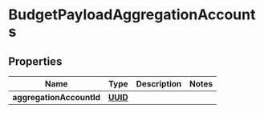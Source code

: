 
# BudgetPayloadAggregationAccounts

## Properties
Name | Type | Description | Notes
------------ | ------------- | ------------- | -------------
**aggregationAccountId** | [**UUID**](UUID.md) |  | 



